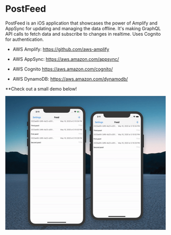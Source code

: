 # PostFeed 

PostFeed is an iOS application that showcases the power of Amplify and AppSync for updating and managing the data offline. It's making GraphQL API calls to fetch data and subscribe to changes in realtime. Uses Cognito for authentication. 

* AWS Amplify: 
https://github.com/aws-amplify

* AWS AppSync: 
https://aws.amazon.com/appsync/

* AWS Cognito
https://aws.amazon.com/cognito/

* AWS DynamoDB: 
https://aws.amazon.com/dynamodb/

**Check out a small demo below! 

![](/demo.gif "Demo")

